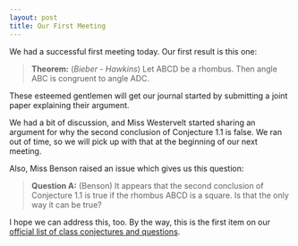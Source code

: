 ```yaml
---
layout: post
title: Our First Meeting
---
```


We had a successful first meeting today. Our first result is this one:

> **Theorem:** (_Bieber - Hawkins_) Let ABCD be a rhombus. Then angle ABC is
> congruent to angle ADC.

These esteemed gentlemen will get our journal started by submitting a joint
paper explaining their argument.

We had a bit of discussion, and Miss Westervelt started sharing an argument for
why the second conclusion of Conjecture 1.1 is false. We ran out of time, so we
will pick up with that at the beginning of our next meeting.

Also, Miss Benson raised an issue which gives us this question:

> **Question A:** (Benson) It appears that the second conclusion of Conjecture 1.1
> is true if the rhombus ABCD is a square. Is that the only way it can be true?

I hope we can address this, too. By the way, this is the first item on our
[official list of class conjectures and questions][class].

[class]: {{site.baseurl}}/class/
